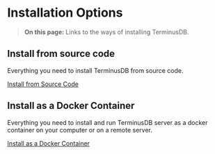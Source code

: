 # Installation Options

> **On this page:** Links to the ways of installing TerminusDB.

## Install from source code

Everything you need to install TerminusDB from source code.   

[Install from Source Code](install/install-from-source-code)

## Install as a Docker Container

Everything you need to install and run TerminusDB server as a docker container on your computer or on a remote server.

[Install as a Docker Container](install/install-as-docker-container)
